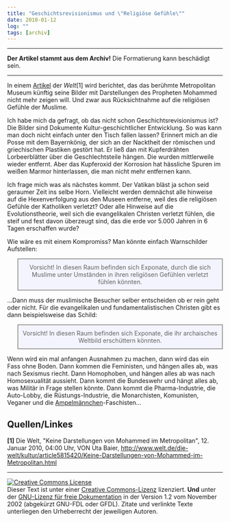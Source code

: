 ```yaml
---
title: "Geschichtsrevisionismus und \"Religiöse Gefühle\""
date: 2010-01-12
log: ""
tags: [archiv]
---
```

<hr><b>Der Artikel stammt aus dem Archiv!</b> Die Formatierung kann beschädigt sein.<hr>

In einem <a href="http://www.welt.de/die-welt/kultur/article5815420/Keine-Darstellungen-von-Mohammed-im-Metropolitan.html">Artikel</a> der <i>Welt</i>[1] wird berichtet, das das berühmte Metropolitan Museum künftig seine Bilder mit Darstellungen des Propheten Mohammed nicht mehr zeigen will. Und zwar aus Rücksichtnahme auf die religiösen Gefühle der Muslime. 

Ich habe mich da gefragt, ob das nicht schon Geschichtsrevisionismus ist? Die Bilder sind Dokumente Kultur-geschichtlicher Entwicklung. So was kann man doch nicht einfach unter den Tisch fallen lassen? Erinnert mich an die Posse mit dem Bayernkönig, der sich an der Nacktheit der römischen und griechischen Plastiken gestört hat. Er ließ dan mit Kupferdrähten Lorbeerblätter über die Geschlechtsteile hängen. Die wurden mittlerweile wieder entfernt. Aber das Kupferoxid der Korrosion hat hässliche Spuren im weißen Marmor hinterlassen, die man nicht mehr entfernen kann. 

Ich frage mich was als nächstes kommt. Der Vatikan bläst ja schon seid geraumer Zeit ins selbe Horn. Vielleicht werden demnächst alle hinweise auf die Hexenverfolgung aus den Museen entferne, weil des die religiösen Gefühle der Katholiken verletzt? Oder alle Hinweise auf die Evolutionstheorie, weil sich die evangelikalen Christen verletzt fühlen, die steif und fest davon überzeugt sind, das die erde vor 5.000 Jahren in 6 Tagen erschaffen wurde?

Wie wäre es mit einem Kompromiss? Man könnte einfach Warnschilder Aufstellen:

<blockquote width=80%; style="padding:10px; background:#f4f4ff; border: 2px solid #999; border-right-width: 2px">
<div align="center">
Vorsicht!
In diesen Raum befinden sich Exponate, durch die sich Muslime unter Umständen in ihren religiösen Gefühlen verletzt fühlen könnten. 
</div>
</blockquote>

...Dann muss der muslimische Besucher selber entscheiden ob er rein geht oder nicht. Für die evangelikalen und fundamentalistischen Christen gibt es dann beispielsweise das Schild:

<blockquote width=80%; style="padding:10px; background:#f4f4ff; border: 2px solid #999; border-right-width: 2px">
<div align="center">
Vorsicht!
In diesen Raum befinden sich Exponate, die ihr archaisches Weltbild erschüttern könnten.
</div>
 </blockquote>

Wenn wird ein mal anfangen Ausnahmen zu machen, dann wird das ein Fass ohne Boden. Dann kommen die Feministen, und hängen alles ab, was nach Sexismus riecht. Dann Homophoben, und hängen alles ab was nach Homosexualität aussieht. Dann kommt die Bundeswehr und hängt alles ab, was Militär in Frage stellen könnte. Dann kommt die Pharma-Industrie, die Auto-Lobby, die Rüstungs-Industrie, die Monarchisten, Komunisten, Veganer und die <a href="http://de.wikipedia.org/wiki/Ampelm%C3%A4nnchen">Ampelmännchen</a>-Faschisten...

## Quellen/Linkes ##
<b>[1]</b> Die Welt, "Keine Darstellungen von Mohammed im Metropolitan", 12. Januar 2010, 04:00 Uhr, VON Uta Baier, 
http://www.welt.de/die-welt/kultur/article5815420/Keine-Darstellungen-von-Mohammed-im-Metropolitan.html


<hr>

 <a rel="license" href="http://creativecommons.org/licenses/by-sa/3.0/de/"><img alt="Creative Commons License" style="border-width:0" src="http://i.creativecommons.org/l/by-sa/3.0/de/88x31.png" /></a><br />Dieser <span xmlns:dc="http://purl.org/dc/elements/1.1/" href="http://purl.org/dc/dcmitype/Text" rel="dc:type">Text</span> ist unter einer <a rel="license" href="http://creativecommons.org/licenses/by-sa/3.0/de/">Creative Commons-Lizenz</a> lizenziert. <b>Und</b> unter der <a href="http://de.wikipedia.org/wiki/GFDL">GNU-Lizenz für freie Dokumentation</a> in der Version 1.2 vom November 2002 (abgekürzt GNU-FDL oder GFDL). Zitate und verlinkte Texte unterliegen den Urheberrecht der jeweiligen Autoren.
